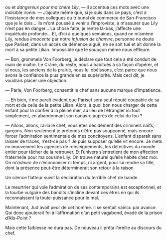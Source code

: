 ou et _dangereux pour ma chère Lily_, — il accentua ces mots avec une
indicible ironie. — J’ajoute même que, si je suis dans ce pays, c’est à l’insistance de mes collègues du tribunal de commerce de San-Francisco que je
le dois... Ils m’ont poussé à venir à l’improviste, à m’assurer que Lily n’est pas en danger... La chose faite, je rentre là-bas, j’affecte une inquiétude profonde... Et, d’ici à quelques semaines, quand on m’amène Lily, rendue _innocente_ par notre _infusion de chanvre_, personne ne doute que Pariset, dans un accès de démence aiguë, ne se soit tué et ait donné la mort à sa petite Lilian. Impossible que le soupçon même nous effleure.

— Bon, grommela Von Foorberg, je déclare que tout cela a été conduit de
main de maître. Le Crâne, du reste, nous a habitués à sa façon d’opérer, et si nous, les anciens de la prairie, nous lui obéissons, c’est parce que nous avons la confiance la plus grande en sa supériorité. Mais ceci dit, je voudrais placer une objection.

— Parle, Von Foorberg, consentit le chef sans aucune marque d’impatience.

— Eh bien, il me paraît évident que Pariset sera seul réputé coupable de
sa mort et de celle de la petite Lilian. Alors, à quoi bon nous charger de cette enfant pour la confier à la pleine mer, au lieu de l’étrangler ici tout simplement, en abandonnant son cadavre auprès de celui du fou ?

— Allons, allons, railla le chef, vous êtes décidément des criminels naïfs,
garçons. Non seulement je prétends n’être pas soupçonné, mais encore
forcer l’admiration sentimentale de mes concitoyens. L’enfant disparaît sans
laisser de traces, n’est-ce pas ? Je puis supposer qu’elle vit encore. Je mets en mouvement les agences de renseignements, les détectives du monde entier pour tâcher de la retrouver. Et l’univers s’entretient de mon affection fraternelle pour ma cousine Lily. On trouve naturel qu’elle habite chez moi. On m’_admire_ de n’économiser ni temps, ni argent, pour lui rendre sa fille, dont la présence peut-être déterminerait son retour à la raison.

Un silence flatteur suivit la déclaration du terrible chef de bande.

Le meurtrier qui vole l’admiration de ses contemporains est exceptionnel,
et la tourbe vulgaire des bandits s’incline devant ces êtres en qui ils reconnaissent la toute-puissance pour le mal.

Maintenant, Jud avait peur de cet homme. Il se sentait vaincu par avance. Qui donc ajouterait foi à l’affirmation d’un petit vagabond, évadé de la prison d’Alb-Point ?

Mais cette faiblesse ne dura pas. De nouveau il prêta l’oreille au discours
du chef.
